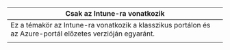 |Csak az Intune-ra vonatkozik |
|--|
|Ez a témakör az Intune-ra vonatkozik a klasszikus portálon és az Azure-portál előzetes verzióján egyaránt.|
| |
